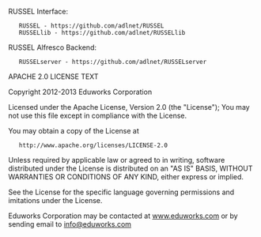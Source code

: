 RUSSEL Interface:

       RUSSEL - https://github.com/adlnet/RUSSEL
       RUSSELlib - https://github.com/adlnet/RUSSELlib

RUSSEL Alfresco Backend:

       RUSSELserver - https://github.com/adlnet/RUSSELserver
    
APACHE 2.0 LICENSE TEXT

Copyright 2012-2013 Eduworks Corporation

Licensed under the Apache License, Version 2.0 (the "License"); 
You may not use this file except in compliance with the License.

You may obtain a copy of the License at

       http://www.apache.org/licenses/LICENSE-2.0

Unless required by applicable law or agreed to in writing, software distributed under the License 
is distributed on an "AS IS" BASIS, WITHOUT WARRANTIES OR CONDITIONS OF ANY KIND, either express or implied.

See the License for the specific language governing permissions and imitations under the License.

Eduworks Corporation may be contacted at www.eduworks.com or by sending email to info@eduworks.com
